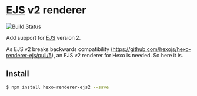 # [EJS] v2 renderer

[![Build Status](https://travis-ci.org/NoahDragon/hexo-renderer-ejs2.svg?branch=master)](https://travis-ci.org/NoahDragon/hexo-renderer-ejs2)

Add support for [EJS] version 2.

As EJS v2 breaks backwards compatibility (https://github.com/hexojs/hexo-renderer-ejs/pull/5), an EJS v2 renderer for Hexo is needed. So here it is.   

## Install

``` bash
$ npm install hexo-renderer-ejs2 --save
```

[EJS]: https://github.com/visionmedia/ejs
